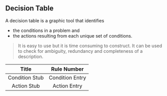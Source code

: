 ## Decision Table 
A decision table is a graphic tool that identifies 
- the conditions in a problem and  
- the actions resulting from each unique set of conditions.   

> It is easy to use but it is time consuming to construct. 
> It can be used to check for ambiguity, redundancy and completeness of a description.  

| Title          | Rule Number     |
| :------------: | :-------------: |
| Condition Stub | Condition Entry |
| Action Stub    | Action Entry    |
